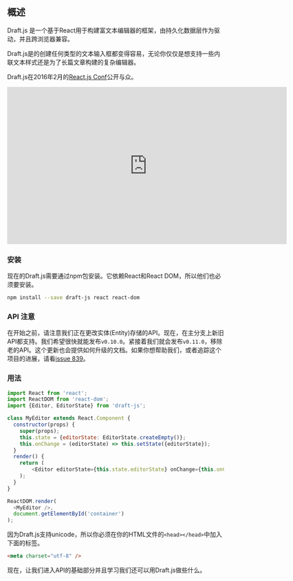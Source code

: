 ## 概述

Draft.js 是一个基于React用于构建富文本编辑器的框架，由持久化数据层作为驱动，并且跨浏览器兼容。

Draft.js是的创建任何类型的文本输入框都变得容易，无论你仅仅是想支持一些内联文本样式还是为了长篇文章构建的复杂编辑器。

Draft.js在2016年2月的[React.js Conf](http://conf.reactjs.com/)公开与众。

<iframe width="650" height="365" src="https://www.youtube.com/embed/feUYwoLhE_4" frameborder="0" allowfullscreen></iframe>

### 安装

现在的Draft.js需要通过npm包安装。它依赖React和React DOM，所以他们也必须要安装。

```sh
npm install --save draft-js react react-dom
```

### API 注意

在开始之前，请注意我们正在更改实体(Entity)存储的API。现在，在主分支上新旧API都支持。我们希望很快就能发布`v0.10.0`。紧接着我们就会发布`v0.11.0`，移除老的API。这个更新也会提供如何升级的文档。如果你想帮助我们，或者追踪这个项目的进展，请看[issue 839](https://github.com/facebook/draft-js/issues/839)。

### 用法

```js
import React from 'react';
import ReactDOM from 'react-dom';
import {Editor, EditorState} from 'draft-js';

class MyEditor extends React.Component {
  constructor(props) {
    super(props);
    this.state = {editorState: EditorState.createEmpty()};
    this.onChange = (editorState) => this.setState({editorState});
  }
  render() {
    return (
        <Editor editorState={this.state.editorState} onChange={this.onChange} />
    );
  }
}

ReactDOM.render(
  <MyEditor />,
  document.getElementById('container')
);
```

因为Draft.js支持unicode，所以你必须在你的HTML文件的`<head></head>`中加入下面的标签。

```html
<meta charset="utf-8" />
```

现在，让我们进入API的基础部分并且学习我们还可以用Draft.js做些什么。
